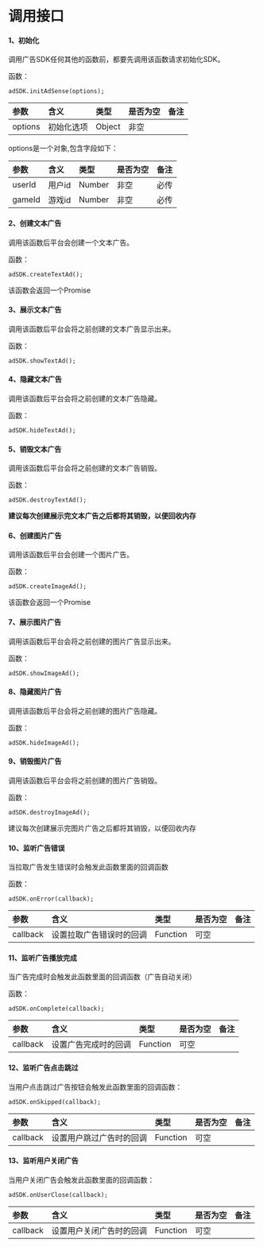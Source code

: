 # 调用接口

#### 1、初始化

调用广告SDK任何其他的函数前，都要先调用该函数请求初始化SDK。

函数：

```text
adSDK.initAdSense(options);
```

| **参数** | **含义** | **类型** | **是否为空** | **备注** |
| :--- | :--- | :--- | :--- | :--- |
| options | 初始化选项 | Object | 非空 |  |

options是一个对象,包含字段如下：

| **参数** | **含义** | **类型** | **是否为空** | **备注** |
| :--- | :--- | :--- | :--- | :--- |
| userId | 用户id | Number | 非空 | 必传 |
| gameId | 游戏id | Number | 非空 | 必传 |

#### 2、创建文本广告

调用该函数后平台会创建一个文本广告。

函数：

```text
adSDK.createTextAd();
```

 该函数会返回一个Promise

#### 3、展示文本广告

调用该函数后平台会将之前创建的文本广告显示出来。

函数：

```text
adSDK.showTextAd();
```

#### 4、隐藏文本广告

调用该函数后平台会将之前创建的文本广告隐藏。

函数：

```text
adSDK.hideTextAd();
```

#### 5、销毁文本广告

调用该函数后平台会将之前创建的文本广告销毁。

函数：

```text
adSDK.destroyTextAd();
```

**建议每次创建展示完文本广告之后都将其销毁，以便回收内存**

#### 6、创建图片广告

调用该函数后平台会创建一个图片广告。

函数：

```text
adSDK.createImageAd();
```

该函数会返回一个Promise

#### 7、展示图片广告

调用该函数后平台会将之前创建的图片广告显示出来。

函数：

```text
adSDK.showImageAd();
```

#### 8、隐藏图片广告

调用该函数后平台会将之前创建的图片广告隐藏。

函数：

```text
adSDK.hideImageAd();
```

#### 9、销毁图片广告

调用该函数后平台会将之前创建的图片广告销毁。

函数：

```text
adSDK.destroyImageAd();
```

建议每次创建展示完图片广告之后都将其销毁，以便回收内存

#### 10、监听广告错误

当拉取广告发生错误时会触发此函数里面的回调函数

函数：

```text
adSDK.onError(callback);
```

| **参数** | **含义** | **类型** | **是否为空** | **备注** |
| :--- | :--- | :--- | :--- | :--- |
| callback | 设置拉取广告错误时的回调 | Function | 可空 |  |

#### 11、监听广告播放完成

当广告完成时会触发此函数里面的回调函数（广告自动关闭）

函数：

```text
adSDK.onComplete(callback);
```

| **参数** | **含义** | **类型** | **是否为空** | **备注** |
| :--- | :--- | :--- | :--- | :--- |
| callback | 设置广告完成时的回调 | Function | 可空 |  |

#### 12、监听广告点击跳过

当用户点击跳过广告按钮会触发此函数里面的回调函数：

```text
adSDK.onSkipped(callback);
```

| **参数** | **含义** | **类型** | **是否为空** | **备注** |
| :--- | :--- | :--- | :--- | :--- |
| callback | 设置用户跳过广告时的回调 | Function | 可空 |  |

#### 13、监听用户关闭广告

当用户关闭广告会触发此函数里面的回调函数：

```text
adSDK.onUserClose(callback);
```

| **参数** | **含义** | **类型** | **是否为空** | **备注** |
| :--- | :--- | :--- | :--- | :--- |
| callback | 设置用户关闭广告时的回调 | Function | 可空 |  |

